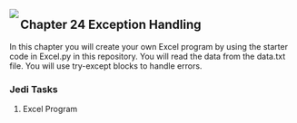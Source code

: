 <img align="left" src="http://hermonswebsites.com/Classes/CS/python.png"><H2>Chapter 24 Exception Handling</H2>

In this chapter you will create your own Excel program by using the starter code in Excel.py in this repository. You will read the data from the data.txt file. You will use try-except blocks to handle errors.


<h3>Jedi Tasks</h3>
<ol>
  <li>Excel Program</li>
  </ol>
